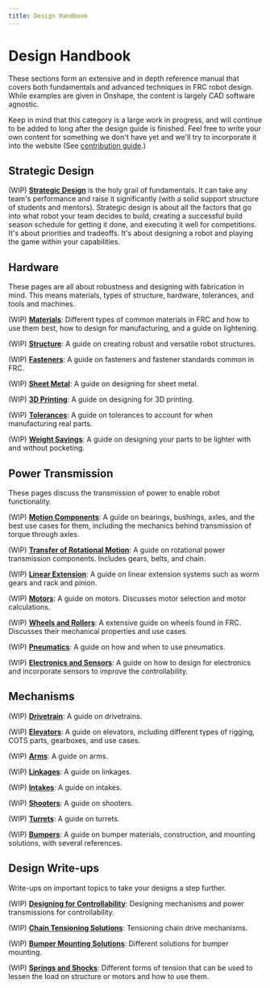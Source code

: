 ```yaml
---
title: Design Handbook
---
```


# Design Handbook
These sections form an extensive and in depth reference manual that covers both fundamentals and advanced techniques in FRC robot design. While examples are given in Onshape, the content is largely CAD software agnostic.

Keep in mind that this category is a large work in progress, and will continue to be added to long after the design guide is finished. Feel free to write your own content for something we don't have yet and we'll try to incorporate it into the website (See [contribution guide](../contribution/methodsOfContributing.md).)

## Strategic Design

(WIP) [**Strategic Design**](strategic-design.md) is the holy grail of fundamentals. It can take any team's performance and raise it significantly (with a solid support structure of students and mentors). Strategic design is about all the factors that go into what robot your team decides to build, creating a successful build season schedule for getting it done, and executing it well for competitions. It's about priorities and tradeoffs. It's about designing a robot and playing the game within your capabilities. 

## Hardware
These pages are all about robustness and designing with fabrication in mind. This means materials, types of structure, hardware, tolerances, and tools and machines.

(WIP) [**Materials**](structure/materials.md): Different types of common materials in FRC and how to use them best, how to design for manufacturing, and a guide on lightening.

(WIP) [**Structure**](structure/structure.md): A guide on creating robust and versatile robot structures. 
<!-- Covers different materials, techniques, and COTS components. -->
<!-- How to use materials in different forms and various COTS pieces to create a robust and versatile structure system. -->

(WIP) [**Fasteners**](structure/fasteners.md): A guide on fasteners and fastener standards common in FRC.
<!-- A guide on hardware and hardware standards common in FRC, including best use cases and what to keep in mind when designing a robot in relation to hardware. -->

(WIP) [**Sheet Metal**](structure/sheet-metal.md): A guide on designing for sheet metal. 

(WIP) [**3D Printing**](structure/3d-printing.md): A guide on designing for 3D printing.

(WIP) [**Tolerances**](structure/tolerances.md): A guide on tolerances to account for when manufacturing real parts.

(WIP) [**Weight Savings**](structure/weight-savings.md): A guide on designing your parts to be lighter with and without pocketing.


## Power Transmission
These pages discuss the transmission of power to enable robot functionality.
<!-- This section is all about the transmission of power to enable different kinds of actions, whether that's a pivot that needs only two positions or a whole range, spinning things to bring a game piece in, or deploying a mechanism -->

(WIP) [**Motion Components**](power-transmission/motion-components.md): A guide on bearings, bushings, axles, and the best use cases for them, including the mechanics behind transmission of torque through axles.
<!-- A rundown of bearings, bushings, axles, and the best use cases for them, including the mechanics behind transmission of torque through axles. -->

(WIP) [**Transfer of Rotational Motion**](power-transmission/rotation.md): A guide on rotational power transmission components. Includes gears, belts, and chain.
<!-- The basics of mechanical advantage, the transfer of torque and speed, and the differences and use for gears, belts, and chain. -->

(WIP) [**Linear Extension**](power-transmission/linear-extension.md): A guide on linear extension systems such as worm gears and rack and pinion.
<!-- Covers various linear extension systems such as worm gears and rack and pinion. -->

(WIP) [**Motors**](power-transmission/motors.md): A guide on motors. Discusses motor selection and motor calculations.

(WIP) [**Wheels and Rollers**](power-transmission/wheels-rollers.md): A extensive guide on wheels found in FRC. Discusses their mechanical properties and use cases. 
<!-- Various wheels sold, their mechanical properties, and various use cases for them. Also a guide to different rollers. Useful for manipulation of a game piece. -->

(WIP) [**Pneumatics**](power-transmission/pneumatics.md): A guide on how and when to use pneumatics. 
<!-- An overview of how pneumatic systems work, the components required for one, and potential tradeoffs and use cases for pneumatics on a robot. -->

(WIP) [**Electronics and Sensors**](power-transmission/electronics-motors-sensors.md): A guide on how to design for electronics and incorporate sensors to improve the controllability.


## Mechanisms

(WIP) [**Drivetrain**](mechanisms/drivetrain.md): A guide on drivetrains. 
<!-- , discussing rigidity, wheelbase location, and electrical mounting. -->

(WIP) [**Elevators**](mechanisms/elevators.md): A guide on elevators, including different types of rigging, COTS parts, gearboxes, and use cases.

(WIP) [**Arms**](mechanisms/arms.md): A guide on arms.

(WIP) [**Linkages**](mechanisms/linkages.md): A guide on linkages.

(WIP) [**Intakes**](mechanisms/intakes.md): A guide on intakes.

(WIP) [**Shooters**](mechanisms/shooters.md): A guide on shooters.

(WIP) [**Turrets**](mechanisms/turrets.md): A guide on turrets.

(WIP) [**Bumpers**](mechanisms/bumpers.md): A guide on bumper materials, construction, and mounting solutions, with several references.

## Design Write-ups
Write-ups on important topics to take your designs a step further.

(WIP) [**Designing for Controllability**](design-writeups/DFC.md): Designing mechanisms and power transmissions for controllability.

(WIP) [**Chain Tensioning Solutions**](design-writeups/chainTensioning.md): Tensioning chain drive mechanisms.

(WIP) [**Bumper Mounting Solutions**](design-writeups/bumperMounting.md): Different solutions for bumper mounting.

(WIP) [**Springs and Shocks**](design-writeups/springs-shocks.md): Different forms of tension that can be used to lessen the load on structure or motors and how to use them.

<br>